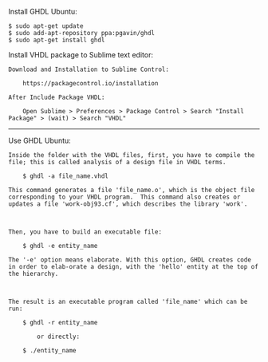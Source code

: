 Install GHDL Ubuntu:

	$ sudo apt-get update
	$ sudo add-apt-repository ppa:pgavin/ghdl
	$ sudo apt-get install ghdl

Install VHDL package to Sublime text editor:

	Download and Installation to Sublime Control:

		https://packagecontrol.io/installation

	After Include Package VHDL:
		
		Open Sublime > Preferences > Package Control > Search "Install Package" > (wait) > Search "VHDL"

-----------------------------------------------------------------------------------------------------------------

Use GHDL Ubuntu:

	Inside the folder with the VHDL files, first, you have to compile the file; this is called analysis of a design file in VHDL terms.

		$ ghdl -a file_name.vhdl

	This command generates a file 'file_name.o', which is the object file corresponding to your VHDL program.  This command also creates or updates a file 'work-obj93.cf', which describes the library 'work'.



	Then, you have to build an executable file:

		$ ghdl -e entity_name

	The '-e' option means elaborate. With this option, GHDL creates code in order to elab-orate a design, with the 'hello' entity at the top of the hierarchy. 



	The result is an executable program called 'file_name' which can be run:

		$ ghdl -r entity_name

			or directly:

		$ ./entity_name
